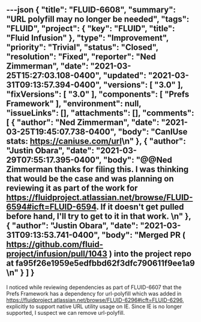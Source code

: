 ---json
{
  "title": "FLUID-6608",
  "summary": "URL polyfill may no longer be needed",
  "tags": "FLUID",
  "project": {
    "key": "FLUID",
    "title": "Fluid Infusion"
  },
  "type": "Improvement",
  "priority": "Trivial",
  "status": "Closed",
  "resolution": "Fixed",
  "reporter": "Ned Zimmerman",
  "date": "2021-03-25T15:27:03.108-0400",
  "updated": "2021-03-31T09:13:57.394-0400",
  "versions": [
    "3.0"
  ],
  "fixVersions": [
    "3.0"
  ],
  "components": [
    "Prefs Framework"
  ],
  "environment": null,
  "issueLinks": [],
  "attachments": [],
  "comments": [
    {
      "author": "Ned Zimmerman",
      "date": "2021-03-25T19:45:07.738-0400",
      "body": "CanIUse stats: <https://caniuse.com/url>\n"
    },
    {
      "author": "Justin Obara",
      "date": "2021-03-29T07:55:17.395-0400",
      "body": "@@Ned Zimmerman thanks for filing this. I was thinking that would be the case and was planning on reviewing it as part of the work for <https://fluidproject.atlassian.net/browse/FLUID-6594#icft=FLUID-6594>. If it doesn't get pulled before hand, I'll try to get to it in that work. \n"
    },
    {
      "author": "Justin Obara",
      "date": "2021-03-31T09:13:53.741-0400",
      "body": "Merged PR ( <https://github.com/fluid-project/infusion/pull/1043> ) into the project repo at fa95f26e1959e5edfbbd62f3dfc790611f9ee1a9\n"
    }
  ]
}
---
I noticed while reviewing dependencies as part of FLUID-6607 that the Prefs Framework has a dependency for url-polyfill which was added in <https://fluidproject.atlassian.net/browse/FLUID-6296#icft=FLUID-6296>, explicitly to support native URL utility usage on IE. Since IE is no longer supported, I suspect we can remove url-polyfill.

        